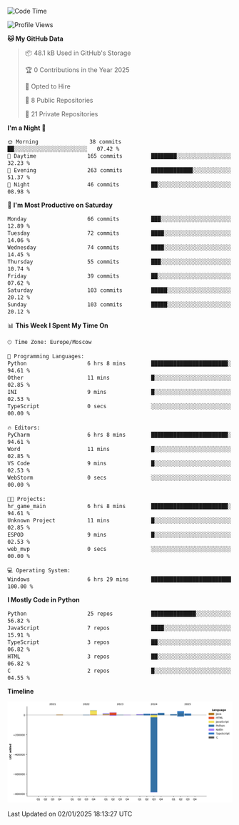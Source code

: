 <!--START_SECTION:waka-->
![Code Time](http://img.shields.io/badge/Code%20Time-576%20hrs%2028%20mins-blue)

![Profile Views](http://img.shields.io/badge/Profile%20Views-6-blue)

**🐱 My GitHub Data** 

> 📦 48.1 kB Used in GitHub's Storage 
 > 
> 🏆 0 Contributions in the Year 2025
 > 
> 💼 Opted to Hire
 > 
> 📜 8 Public Repositories 
 > 
> 🔑 21 Private Repositories 
 > 
**I'm a Night 🦉** 

```text
🌞 Morning                38 commits          ██░░░░░░░░░░░░░░░░░░░░░░░   07.42 % 
🌆 Daytime                165 commits         ████████░░░░░░░░░░░░░░░░░   32.23 % 
🌃 Evening                263 commits         █████████████░░░░░░░░░░░░   51.37 % 
🌙 Night                  46 commits          ██░░░░░░░░░░░░░░░░░░░░░░░   08.98 % 
```
📅 **I'm Most Productive on Saturday** 

```text
Monday                   66 commits          ███░░░░░░░░░░░░░░░░░░░░░░   12.89 % 
Tuesday                  72 commits          ████░░░░░░░░░░░░░░░░░░░░░   14.06 % 
Wednesday                74 commits          ████░░░░░░░░░░░░░░░░░░░░░   14.45 % 
Thursday                 55 commits          ███░░░░░░░░░░░░░░░░░░░░░░   10.74 % 
Friday                   39 commits          ██░░░░░░░░░░░░░░░░░░░░░░░   07.62 % 
Saturday                 103 commits         █████░░░░░░░░░░░░░░░░░░░░   20.12 % 
Sunday                   103 commits         █████░░░░░░░░░░░░░░░░░░░░   20.12 % 
```


📊 **This Week I Spent My Time On** 

```text
🕑︎ Time Zone: Europe/Moscow

💬 Programming Languages: 
Python                   6 hrs 8 mins        ████████████████████████░   94.61 % 
Other                    11 mins             █░░░░░░░░░░░░░░░░░░░░░░░░   02.85 % 
INI                      9 mins              █░░░░░░░░░░░░░░░░░░░░░░░░   02.53 % 
TypeScript               0 secs              ░░░░░░░░░░░░░░░░░░░░░░░░░   00.00 % 

🔥 Editors: 
PyCharm                  6 hrs 8 mins        ████████████████████████░   94.61 % 
Word                     11 mins             █░░░░░░░░░░░░░░░░░░░░░░░░   02.85 % 
VS Code                  9 mins              █░░░░░░░░░░░░░░░░░░░░░░░░   02.53 % 
WebStorm                 0 secs              ░░░░░░░░░░░░░░░░░░░░░░░░░   00.00 % 

🐱‍💻 Projects: 
hr_game_main             6 hrs 8 mins        ████████████████████████░   94.61 % 
Unknown Project          11 mins             █░░░░░░░░░░░░░░░░░░░░░░░░   02.85 % 
ESPOD                    9 mins              █░░░░░░░░░░░░░░░░░░░░░░░░   02.53 % 
web_mvp                  0 secs              ░░░░░░░░░░░░░░░░░░░░░░░░░   00.00 % 

💻 Operating System: 
Windows                  6 hrs 29 mins       █████████████████████████   100.00 % 
```

**I Mostly Code in Python** 

```text
Python                   25 repos            ██████████████░░░░░░░░░░░   56.82 % 
JavaScript               7 repos             ████░░░░░░░░░░░░░░░░░░░░░   15.91 % 
TypeScript               3 repos             ██░░░░░░░░░░░░░░░░░░░░░░░   06.82 % 
HTML                     3 repos             ██░░░░░░░░░░░░░░░░░░░░░░░   06.82 % 
C                        2 repos             █░░░░░░░░░░░░░░░░░░░░░░░░   04.55 % 
```



**Timeline**

![Lines of Code chart](https://raw.githubusercontent.com/adlemx/adlemx/main/assets/bar_graph.png)


 Last Updated on 02/01/2025 18:13:27 UTC
<!--END_SECTION:waka-->
